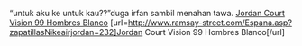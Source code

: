 “untuk aku ke untuk kau??”duga irfan sambil menahan tawa.
 <a href="http://www.ramsay-street.com/Espana.asp?zapatillasNikeairjordan=232" >Jordan Court Vision 99 Hombres Blanco</a>
[url=http://www.ramsay-street.com/Espana.asp?zapatillasNikeairjordan=232]Jordan Court Vision 99 Hombres Blanco[/url]
